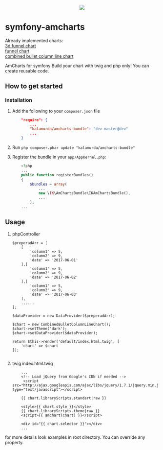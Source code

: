 <p align="center"><a href="https://www.amcharts.com/demos/combined-bullet-column-line-chart" target="_blank">
    <img src="https://www.amcharts.com/wp-content/uploads/2016/04/serial_chart.png">
</a></p>

symfony-amcharts
=============

Already implemented charts:  
    <a href="https://www.amcharts.com/demos/3d-funnel-chart/" >3d funnel chart</a>  
    <a href="https://www.amcharts.com/demos/funnel-chart/" >funnel chart</a>  
    <a href="https://www.amcharts.com/demos/combined-bullet-column-line-chart/">combined bullet column line chart</a>  
    

AmCharts for symfony
Build your chart with twig and php only!
You can create reusable code.


## How to get started

### Installation

1. Add the following to your `composer.json` file

   ```json
       "require": {
           ...
           "kalamurda/amcharts-bundle": "dev-master@dev"
           ...
       }
   ```

2. Run `php composer.phar update "kalamurda/amcharts-bundle"`

3. Register the bundle in your `app/AppKernel.php`:

   ``` php
       <?php
       ...
       public function registerBundles()
       {
           $bundles = array(
               ...
               new \IK\AmChartsBundle\IKAmChartsBundle(),
               ...
           );
       ...
   ```

## Usage

1. phpController
    
    ```
    $preperadArr = [
        [
            'column1' => 5,
            'column2' => 9,
            'date' => '2017-06-01'
        ],[
            'column1' => 5,
            'column2' => 9,
            'date' => '2017-06-02'
        ],[
            'column1' => 5,
            'column2' => 9,
            'date' => '2017-06-03'
        ],
        ......
    ];
    
    $dataProvider = new DataProvider($preperadArr);
    
    $chart = new CombinedBulletColumnLineChart();
    $chart->setTheme('dark');
    $chart->setDataProvider($dataProvider);  
  
    return $this->render('default/index.html.twig', [
        'chart' => $chart
    ]);
        
    ```
    
2. twig index.html.twig
    ```
        ...
        <!-- Load jQuery from Google's CDN if needed -->
         <script src="http://ajax.googleapis.com/ajax/libs/jquery/1.7.1/jquery.min.js" type="text/javascript"></script>
                
        {{ chart.libraryScripts.standart|raw }}
        
        <style>{{ chart.style }}</style>
        {{ chart.libraryScripts.theme|raw }}
        <script>{{ amchart(chart) }}</script>
 
        <div id="{{ chart.selector }}"></div>
        ...
    ```
    
for more details look examples in root directory. You can override any property.


